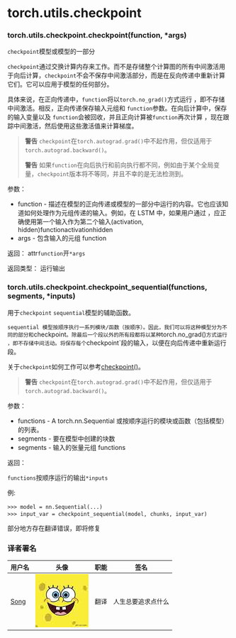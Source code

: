 # torch.utils.checkpoint

### torch.utils.checkpoint.checkpoint(function, *args)

`checkpoint`模型或模型的一部分

`checkpoint`通过交换计算内存来工作。而不是存储整个计算图的所有中间激活用于向后计算，`checkpoint`不会不保存中间激活部分，而是在反向传递中重新计算它们。它可以应用于模型的任何部分。

具体来说，在正向传递中，`function`将以`torch.no_grad()`方式运行 ，即不存储中间激活。相反，正向传递保存输入元组和 `function`参数。在向后计算中，保存的输入变量以及 `function`会被回收，并且正向计算被`function`再次计算 ，现在跟踪中间激活，然后使用这些激活值来计算梯度。

> **警告** `checkpoint`在`torch.autograd.grad()`中不起作用，但仅适用于`torch.autograd.backward()`。
> 
> **警告** 如果`function`在向后执行和前向执行都不同，例如由于某个全局变量，`checkpoint`版本将不等同，并且不幸的是无法检测到。

参数：

*   function - 描述在模型的正向传递或模型的一部分中运行的内容。它也应该知道如何处理作为元组传递的输入。例如，在 LSTM 中，如果用户通过 ，应正确使用第一个输入作为第二个输入(activation, hidden)functionactivationhidden
*   args - 包含输入的元组 function

返回： attr`function`开`*args`

返回类型： 运行输出

### torch.utils.checkpoint.checkpoint_sequential(functions, segments, *inputs)

用于`checkpoint` `sequential`模型的辅助函数。

`sequential 模型按顺序执行一系列模块/函数（按顺序）。因此，我们可以将这种模型分为不同的部分和`checkpoint`。除最后一个段以外的所有段都将以某种`torch.no_grad()`方式运行 ，即不存储中间活动。将保存每个`checkpoint`段的输入，以便在向后传递中重新运行段。

关于`checkpoint`如何工作可以参考[checkpoint()](https://pytorch.org/docs/master/checkpoint.html#torch.utils.checkpoint.checkpoint)。

> **警告** `checkpoint`在`torch.autograd.grad()`中不起作用，但仅适用于`torch.autograd.backward()`。

参数：

*   functions - A torch.nn.Sequential 或按顺序运行的模块或函数（包括模型）的列表。
*   segments - 要在模型中创建的块数
*   segments - 输入的张量元组 functions

返回：

`functions`按顺序运行的输出`*inputs`

例:

```
>>> model = nn.Sequential(...)
>>> input_var = checkpoint_sequential(model, chunks, input_var) 
```

部分地方存在翻译错误，即将修复

### 译者署名

| 用户名 | 头像 | 职能 | 签名 |
| --- | --- | --- | --- |
| [Song](https://ptorch.com) | ![](img/2018033000352689884.jpeg) | 翻译 | 人生总要追求点什么 |